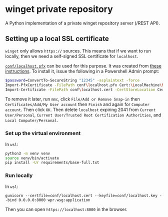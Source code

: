 # winget private repository

A Python implementation of a private winget repository server (/REST API).

## Setting up a local SSL certificate

`winget` only allows `https://` sources. This means that if we want to run
locally, then we need a self-signed SSL certificate for `localhost`.

[`conf/localhost.pfx`](localhost.pfx) can be used for this purpose. It was
created from [these instructions](https://gist.github.com/alicoskun/57acda07d5ab672a3c820da57b9531e3).
To install it, issue the following in a Powershell Admin prompt:

```bash
$password=ConvertTo-SecureString "12345" -asplaintext -force
Import-PfxCertificate -FilePath conf\localhost.pfx Cert:\LocalMachine\My -Password $password -Exportable
Import-Certificate -FilePath conf\localhost.cert -CertStoreLocation Cert:\CurrentUser\Root
```

To remove it later, run `mmc`, click `File/Add or Remove Snap-in` then
`Certificates/Add/My User account` then `Finish` and again for
`Computer account`. Then click `OK`. Then delete `localhost` expiring 2041 from
`Current User/Personal`, `Current User/Trusted Root Certification Authorities`,
and `Local Computer/Personal`.

### Set up the virtual environment

In `wsl`:

```bash
python3 -m venv venv
source venv/bin/activate
pip install -Ur requirements/base-full.txt
```

### Run locally

In `wsl`:

    gunicorn --certfile=conf/localhost.cert --keyfile=conf/localhost.key --bind 0.0.0.0:8000 wpr.wsg:application

Then you can open `https://localhost:8000` in the browser.